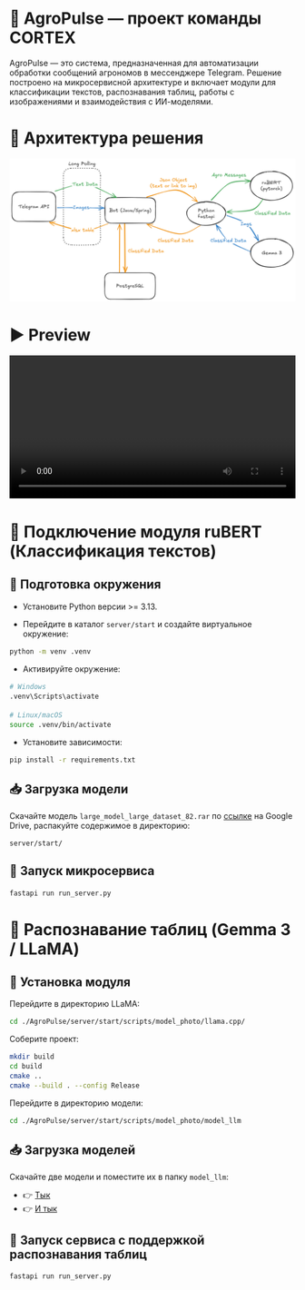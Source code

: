 # 🌱 AgroPulse — проект команды CORTEX

AgroPulse — это система, предназначенная для автоматизации обработки сообщений агрономов в мессенджере Telegram. Решение построено на микросервисной архитектуре и включает модули для классификации текстов, распознавания таблиц, работы с изображениями и взаимодействия с ИИ-моделями.

# 🧩 Архитектура решения

![image](https://github.com/CORTEXIES/AgroPulse/blob/f5cecbee73ec14ac9a7215ab59859a15d84ff16c/assets/structure.png?raw=true)

# ▶️ Preview

<video src="https://github.com/user-attachments/assets/b8962673-ac56-4d34-8392-f26624944068" controls width="100%"></video>


# 🧠 Подключение модуля ruBERT (Классификация текстов)

## 🔧 Подготовка окружения

- Установите Python версии >= 3.13.

- Перейдите в каталог `server/start` и создайте виртуальное окружение:

```bash
python -m venv .venv
```

- Активируйте окружение:

```bash
# Windows
.venv\Scripts\activate

# Linux/macOS
source .venv/bin/activate
```

- Установите зависимости:

```bash
pip install -r requirements.txt
```

## 📥 Загрузка модели

Скачайте модель `large_model_large_dataset_82.rar` по [ссылке](https://drive.google.com/drive/folders/17xnq0CM1wI_t5sfi8MtXsXZSVBRLZTtr?hl=ru) на Google Drive, распакуйте содержимое в директорию:

```
server/start/
```

## 🚀 Запуск микросервиса

```bash
fastapi run run_server.py
```

# 🧾 Распознавание таблиц (Gemma 3 / LLaMA)

## 🔧 Установка модуля

Перейдите в директорию LLaMA:

```bash
cd ./AgroPulse/server/start/scripts/model_photo/llama.cpp/
```

Соберите проект:

```bash
mkdir build
cd build
cmake ..
cmake --build . --config Release
```

Перейдите в директорию модели:

```bash
cd ./AgroPulse/server/start/scripts/model_photo/model_llm
```

## 📥 Загрузка моделей

Скачайте две модели и поместите их в папку `model_llm`:

- 👉 [Тык](https://drive.google.com/uc?export=download&id=17ANQO9QpMENTyT8AGxZKYpbvX-__d0zR)
- 👉 [И тык](https://drive.google.com/file/d/1LE50gm6RAUW4uGc6JAcBZBsnysOCFl_R/view)

## 🚀 Запуск сервиса с поддержкой распознавания таблиц

```bash
fastapi run run_server.py
```
